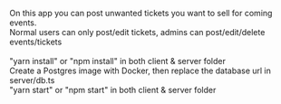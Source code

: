 On this app you can post unwanted tickets you want to sell for coming events.<br>
Normal users can only post/edit tickets, admins can post/edit/delete events/tickets<br>
<br>
"yarn install" or "npm install" in both client & server folder<br>
Create a Postgres image with Docker, then replace the database url in server/db.ts<br>
"yarn start" or "npm start" in both client & server folder
